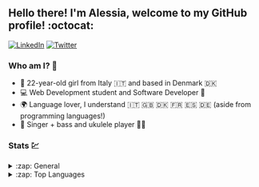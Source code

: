 ## Hello there! I'm Alessia, welcome to my GitHub profile! :octocat:

[![LinkedIn](https://img.shields.io/badge/linkedin-%230077B5.svg?&style=for-the-badge&logo=linkedin&logoColor=white)](https://www.linkedin.com/in/aletrianti/)
[![Twitter](https://img.shields.io/badge/twitter-%231DA1F2.svg?&style=for-the-badge&logo=twitter&logoColor=white)](https://twitter.com/aletrianti)

### Who am I? :shrug:
- :wave: 22-year-old girl from Italy :it: and based in Denmark :denmark:
- :computer: Web Development student and Software Developer :iphone:
- :earth_africa: Language lover, I understand :it: :uk: :denmark: :fr: :es: :de: (aside from programming languages!)
- :musical_note: Singer + bass and ukulele player :microphone::musical_score:

### Stats :chart:
<details>
  <summary>:zap: General</summary>
  <br/>
  [![Anurag's github stats](https://github-readme-stats.vercel.app/api?username=aletrianti&show_icons=true&theme=dark)](https://github.com/anuraghazra/github-readme-stats)
</details>

<details>
  <summary>:zap: Top Languages</summary>
  <br/>
  [![Top Languages](https://github-readme-stats.vercel.app/api/top-langs/?username=aletrianti&layout=compact&theme=dark)](https://github.com/anuraghazra/github-readme-stats)
</details>
